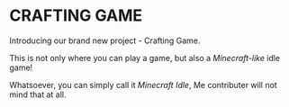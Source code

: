 # CRAFTING GAME

Introducing our brand new project - Crafting Game.

This is not only where you can play a game, but also a _Minecraft-like_ idle game!

Whatsoever, you can simply call it _Minecraft Idle_, Me contributer will not mind that at all.
